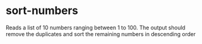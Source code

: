 # sort-numbers
Reads a list of 10 numbers ranging between 1 to 100. The output should remove the duplicates and sort the remaining numbers in descending order
